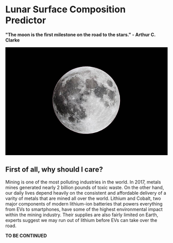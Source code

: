 # Lunar Surface Composition Predictor

**"The moon is the first milestone on the road to the stars." - Arthur C. Clarke**

![](media/luna.jpeg)

## First of all, why should I care?
Mining is one of the most polluting industries in the world. In 2017, metals mines generated nearly 2 billion pounds of toxic waste. On the other hand, our daily lives depend heavily on the consistent and affordable delivery of a varity of metals that are mined all over the world. Lithium and Cobalt, two major components of modern lithium-ion batteries that powers everything from EVs to smartphones, have some of the highest environmental impact within the mining industry. Their supplies are also fairly limited on Earth, experts suggest we may run out of lithium before EVs can take over the road. 

**TO BE CONTINUED**